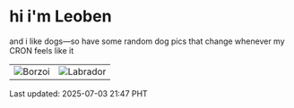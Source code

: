 # hi i'm Leoben

and i like dogs—so have some random dog pics that change whenever my CRON feels like it

|  |  |
|--------|----------|
| ![Borzoi](https://random-dog-vercel.vercel.app/api/random-borzoi?v=1751550434) | ![Labrador](https://random-dog-vercel.vercel.app/api/random-labrador?v=1751550434) |

Last updated: 2025-07-03 21:47 PHT

